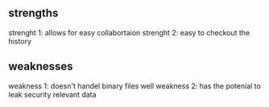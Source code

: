 ## strengths
strenght 1: allows for easy collabortaion
strenght 2: easy to checkout the history

## weaknesses
weakness 1: doesn't handel binary files well
weakness 2: has the potenial to leak security relevant data